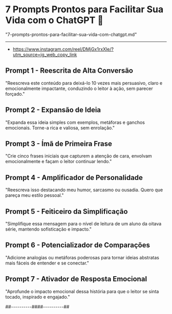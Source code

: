 # 7 Prompts Prontos para Facilitar Sua Vida com o ChatGPT 🚀
"7-prompts-prontos-para-facilitar-sua-vida-com-chatgpt.md"

---

- https://www.instagram.com/reel/DMjGx1rxXle/?utm_source=ig_web_copy_link


## **Prompt 1 - Reescrita de Alta Conversão**
"Reescreva este conteúdo para deixá-lo 10 vezes mais persuasivo, claro e emocionalmente impactante, conduzindo o leitor à ação, sem parecer forçado."

## **Prompt 2 - Expansão de Ideia**
"Expanda essa ideia simples com exemplos, metáforas e ganchos emocionais. Torne-a rica e valiosa, sem enrolação."

## **Prompt 3 - Ímã de Primeira Frase**
"Crie cinco frases iniciais que capturem a atenção de cara, envolvam emocionalmente e façam o leitor continuar lendo."

## **Prompt 4 - Amplificador de Personalidade**
"Reescreva isso destacando meu humor, sarcasmo ou ousadia. Quero que pareça meu estilo pessoal."

## **Prompt 5 - Feiticeiro da Simplificação**
"Simplifique essa mensagem para o nível de leitura de um aluno da oitava série, mantendo sofisticação e impacto."

## **Prompt 6 - Potencializador de Comparações**
"Adicione analogias ou metáforas poderosas para tornar ideias abstratas mais fáceis de entender e se conectar."

## **Prompt 7 - Ativador de Resposta Emocional**
"Aprofunde o impacto emocional dessa história para que o leitor se sinta tocado, inspirado e engajado."


##----------####----------##

